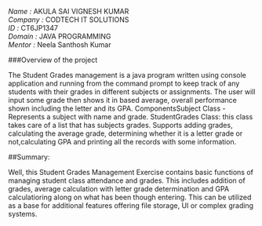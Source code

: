 *Name :* AKULA SAI VIGNESH KUMAR      
*Company :* CODTECH IT SOLUTIONS    
*ID :* CT6JP1347   
*Domain :* JAVA PROGRAMMING   
*Mentor :* Neela Santhosh Kumar   



###Overview of the project

The Student Grades management is a java program written using console application and running from the command prompt to keep track of any students with their grades in different subjects or assignments. The user will input some grade then shows it in based average, overall performance shown including the letter and its GPA. ComponentsSubject Class -Represents a subject with name and grade. StudentGrades Class: this class takes care of a list that has subjects grades. Supports adding grades, calculating the average grade, determining whether it is a letter grade or not,calculating GPA and printing all the records with some information.

##Summary:

Well, this Student Grades Management Exercise contains basic functions of managing student class attendance and grades. This includes addition of grades, average calculation with letter grade determination and GPA calculatioring along on what has been though entering. This can be utilized as a base for additional features offering file storage, UI or complex grading systems.
